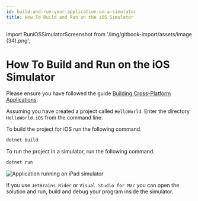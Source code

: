 ```yaml
---
id: build-and-run-your-application-on-a-simulator
title: How To Build and Run on the iOS Simulator
---
```


import RuniOSSimulatorScreenshot from '/img/gitbook-import/assets/image (34).png';

# How To Build and Run on the iOS Simulator

Please ensure you have followed the guide [Building Cross-Platform Applications](../../building-cross-platform-applications).

Assuming you have created a project called `HelloWorld`. Enter the directory `HelloWorld.iOS` from the command line.

To build the project for iOS run the following command.

```bash
dotnet build
```

To run the project in a simulator, run the following command.

```bash
dotnet run
```

<img src={RuniOSSimulatorScreenshot} alt='Application running on iPad simulator'/>

If you use `JetBrains Rider` or `Visual Studio for Mac` you can open the solution and run, build and debug your program inside the simulator.
